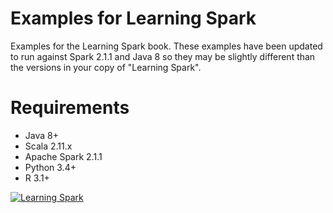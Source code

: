 Examples for Learning Spark
===============
Examples for the Learning Spark book. These examples have been updated to run against Spark 2.1.1 and Java 8 so they may
be slightly different than the versions in your copy of "Learning Spark".

Requirements
==
* Java 8+
* Scala 2.11.x
* Apache Spark 2.1.1
* Python 3.4+
* R 3.1+

[![Learning Spark](http://akamaicovers.oreilly.com/images/0636920028512/cat.gif)](http://www.jdoqocy.com/click-7645222-11260198?url=http%3A%2F%2Fshop.oreilly.com%2Fproduct%2F0636920028512.do%3Fcmp%3Daf-strata-books-videos-product_cj_9781449358600_%2525zp&cjsku=0636920028512)
